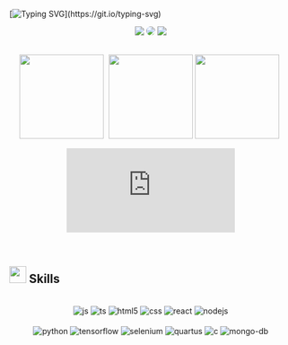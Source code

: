 <!-- Greatings message -->

[![Typing SVG](https://readme-typing-svg.demolab.com?font=Fira+Code&size=19&duration=3500&pause=1000&color=4960F7&random=false&width=435&lines=Hello+World!+I+am+Pedro+Medeiros.;Majoring+in+Computer+Engineering.;Programmer+in+many+languages.;3D+Modeling+and+Printing+enthusiast.;Researching+CNN+applications+in+FPGA.;And+working+with+web+development.;A+little+bit+of+everything;All+of+the+time!)](https://git.io/typing-svg)

<!-- Email, Linkedin and Thingiverse display -->
<div align = "center">

<a href = "mailto:pmfa2805@gmail.com"> <img src="https://img.shields.io/badge/-Gmail-%23333?style=for-the-badge&logo=gmail&logoColor=white" target="_blank"></a>
<a href="https://www.linkedin.com/in/pedromedeirosf/" target="_blank"><img src="https://img.shields.io/badge/-LinkedIn-%230077B5?style=for-the-badge&logo=linkedin&logoColor=white" style="border-radius: 30px" target="_blank"></a>
<a href="https://www.thingiverse.com/p_medeiros07/designs" target="_blank"><img src="https://img.shields.io/badge/-Thingiverse-%2333AADD?style=for-the-badge&logo=thingiverse&logoColor=white" target="_blank"></a>

</div>

<!-- Github Stats -->
<br>
<div style="display: inline_block" align="center">
<!-- GitHub Stats Card -->
<img height="150em" src="https://github-readme-stats.vercel.app/api?username=p-medeiros&show_icons=true&theme=transparent&count_private=true" style="margin-right: 5px;" />
<!-- Top Languages Card -->
<img height="150em" src="https://github-readme-stats.vercel.app/api/top-langs/?username=p-medeiros&theme=transparent&count_private=true&layout=compact"/>
 
<!-- Repo Card -->
<!--<img height="150em" src="https://github-readme-stats.vercel.app/api/pin/?username=p-medeiros&repo=REPO_NAME&theme=transparent&count&private=true" style="margin-right: 5px;" />-->

<!-- Gist Card -->
<!--<img height="150em" src="https://github-readme-stats.vercel.app/api/gist?id=GIST_ID&theme=transparent&count&private=true" style="margin-right: 5px;" />-->

<!-- WakaTime Card -->
<img height="150em" src="https://github-readme-stats.vercel.app/api/wakatime?username=p-medeiros&theme=transparent&count&private=true" style="margin-right: 5px;" />

<figure><embed src="https://wakatime.com/share/@3c2bac6d-9a67-4b89-b587-c95120607e68/92125802-b2c8-4507-860b-e84504a45578.svg"></embed></figure>

</div><br/>

<!-- GIF -->

## <img src="https://media4.giphy.com/media/v1.Y2lkPTc5MGI3NjExYmVvZDNiNzF5aW9vM3l0ODVmbGN0Z3owY2Mydm02bHFwa3RuN2F6ciZlcD12MV9pbnRlcm5hbF9naWZfYnlfaWQmY3Q9cw/Zebztgv7jmkoLe1DoY/giphy.gif" width ="30" hight = "40"><b> Skills</b>

<br/>
<!-- Technologies display -->
<div style="display: inline_block" align="center">
  <img align="center" alt="js" src="https://img.shields.io/badge/JavaScript-F7DF1E?style=for-the-badge&logo=javascript&logoColor=black" />
  <img align="center" alt="ts" src="https://img.shields.io/badge/TypeScript-007ACC?style=for-the-badge&logo=typescript&logoColor=white" />
   <img align="center" alt="html5" src="https://img.shields.io/badge/HTML5-E34F26?style=for-the-badge&logo=html5&logoColor=white" />
  <img align="center" alt="css" src="https://img.shields.io/badge/CSS3-1572B6?style=for-the-badge&logo=css3&logoColor=white" />
  <img align="center" alt="react" src="https://img.shields.io/badge/React-20232A?style=for-the-badge&logo=react&logoColor=61DAFB" />
  <img align="center" alt="nodejs" src="https://img.shields.io/badge/Node.js-43853D?style=for-the-badge&logo=node.js&logoColor=white" />
</div><br/>

<div style="display: inline_block" align="center">
  <img align="center" alt="python" src="https://img.shields.io/badge/Python-3776AB?style=for-the-badge&logo=python&logoColor=white" />
  <img align="center" alt="tensorflow" src="https://img.shields.io/badge/TensorFlow-FF6F00?style=for-the-badge&logo=tensorflow&logoColor=white" />
  <img align="center" alt="selenium" src="https://img.shields.io/badge/Selenium-43B02A?style=for-the-badge&logo=selenium&logoColor=white" />
   <img align="center" alt="quartus" src="https://img.shields.io/badge/Intel_Quartus-0071C5?style=for-the-badge&logo=intel&logoColor=white" />
  <img align="center" alt="c" src="https://img.shields.io/badge/C-00599C?style=for-the-badge&logo=c&logoColor=white&logoColor=white" />
  <img align="center" alt="mongo-db" src="https://img.shields.io/badge/MongoDB-4EA94B?style=for-the-badge&logo=mongodb&logoColor=white" />

</div><br/>

